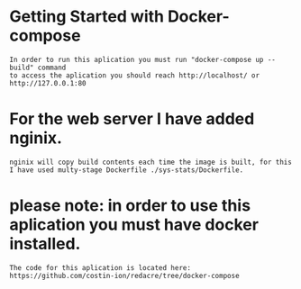 # Getting Started with Docker-compose
    In order to run this aplication you must run "docker-compose up --build" command
    to access the aplication you should reach http://localhost/ or http://127.0.0.1:80
# For the web server I have added nginix.
    nginix will copy build contents each time the image is built, for this I have used multy-stage Dockerfile ./sys-stats/Dockerfile.

# please note: in order to use this aplication you must have docker installed.
    The code for this aplication is located here: https://github.com/costin-ion/redacre/tree/docker-compose


